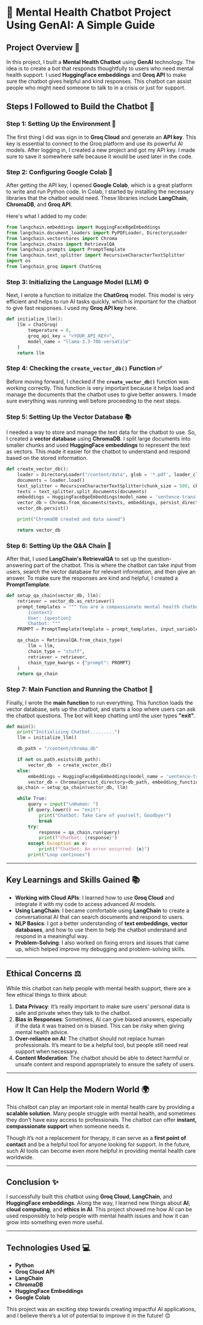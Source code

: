 # **🧠 Mental Health Chatbot Project Using GenAI: A Simple Guide**

## **Project Overview 🌟**

In this project, I built a **Mental Health Chatbot** using **GenAI** technology. The idea is to create a bot that responds thoughtfully to users who need mental health support. I used **HuggingFace embeddings** and **Groq API** to make sure the chatbot gives helpful and kind responses. This chatbot can assist people who might need someone to talk to in a crisis or just for support.

## **Steps I Followed to Build the Chatbot 🚀**

### **Step 1: Setting Up the Environment 🔧**

The first thing I did was sign in to **Groq Cloud** and generate an **API key**. This key is essential to connect to the Groq platform and use its powerful AI models. After logging in, I created a new project and got my API key. I made sure to save it somewhere safe because it would be used later in the code.

### **Step 2: Configuring Google Colab 📝**

After getting the API key, I opened **Google Colab**, which is a great platform to write and run Python code. In Colab, I started by installing the necessary libraries that the chatbot would need. These libraries include **LangChain**, **ChromaDB**, and **Groq API**.

Here's what I added to my code:

```python
from langchain.embeddings import HuggingFaceBgeEmbeddings
from langchain.document_loaders import PyPDFLoader, DirectoryLoader
from langchain.vectorstores import Chroma
from langchain.chains import RetrievalQA
from langchain.prompts import PromptTemplate
from langchain.text_splitter import RecursiveCharacterTextSplitter
import os
from langchain_groq import ChatGroq
```

### **Step 3: Initializing the Language Model (LLM) ⚙️**

Next, I wrote a function to initialize the **ChatGroq** model. This model is very efficient and helps to run AI tasks quickly, which is important for the chatbot to give fast responses. I used my **Groq API key** here.

```python
def initialize_llm():
    llm = ChatGroq(
        temperature = 0,
        groq_api_key = "<YOUR_API_KEY>",
        model_name = "llama-3.3-70b-versatile"
    )
    return llm
```

### **Step 4: Checking the `create_vector_db()` Function ✅**

Before moving forward, I checked if the **`create_vector_db()`** function was working correctly. This function is very important because it helps load and manage the documents that the chatbot uses to give better answers. I made sure everything was running well before proceeding to the next steps.

### **Step 5: Setting Up the Vector Database 📚**

I needed a way to store and manage the text data for the chatbot to use. So, I created a **vector database** using **ChromaDB**. I split large documents into smaller chunks and used **HuggingFace embeddings** to represent the text as vectors. This made it easier for the chatbot to understand and respond based on the stored information.

```python
def create_vector_db():
    loader = DirectoryLoader("/content/data", glob = '*.pdf', loader_cls = PyPDFLoader)
    documents = loader.load()
    text_splitter = RecursiveCharacterTextSplitter(chunk_size = 500, chunk_overlap = 50)
    texts = text_splitter.split_documents(documents)
    embeddings = HuggingFaceBgeEmbeddings(model_name = 'sentence-transformers/all-MiniLM-L6-v2')
    vector_db = Chroma.from_documents(texts, embeddings, persist_directory = './chroma_db')
    vector_db.persist()

    print("ChromaDB created and data saved")

    return vector_db
```

### **Step 6: Setting Up the Q&A Chain 🔄**

After that, I used **LangChain's RetrievalQA** to set up the question-answering part of the chatbot. This is where the chatbot can take input from users, search the vector database for relevant information, and then give an answer. To make sure the responses are kind and helpful, I created a **PromptTemplate**.

```python
def setup_qa_chain(vector_db, llm):
    retriever = vector_db.as_retriever()
    prompt_templates = """ You are a compassionate mental health chatbot. Respond thoughtfully to the following question:
        {context}
        User: {question}
        Chatbot: """
    PROMPT = PromptTemplate(template = prompt_templates, input_variables = ['context', 'question'])

    qa_chain = RetrievalQA.from_chain_type(
        llm = llm,
        chain_type = "stuff",
        retriever = retriever,
        chain_type_kwargs = {"prompt": PROMPT}
    )
    return qa_chain
```

### **Step 7: Main Function and Running the Chatbot 🤖**

Finally, I wrote the **main function** to run everything. This function loads the vector database, sets up the chatbot, and starts a loop where users can ask the chatbot questions. The bot will keep chatting until the user types **"exit"**.

```python
def main():
    print("Initializing Chatbot.........")
    llm = initialize_llm()

    db_path = "/content/chroma_db"

    if not os.path.exists(db_path):
        vector_db  = create_vector_db()
    else:
        embeddings = HuggingFaceBgeEmbeddings(model_name = 'sentence-transformers/all-MiniLM-L6-v2')
        vector_db = Chroma(persist_directory=db_path, embedding_function=embeddings)
    qa_chain = setup_qa_chain(vector_db, llm)

    while True:
        query = input("\nHuman: ")
        if query.lower() == "exit":
            print("Chatbot: Take Care of yourself, Goodbye!")
            break
        try:
            response = qa_chain.run(query)
            print(f"Chatbot: {response}")
        except Exception as e:
            print(f"Chatbot: An error occurred: {e}")
        print("Loop continues")
```

---

## **Key Learnings and Skills Gained 📚**

- **Working with Cloud APIs**: I learned how to use **Groq Cloud** and integrate it with my code to access advanced AI models.
- **Using LangChain**: I became comfortable using **LangChain** to create a conversational AI that can search documents and respond to users.
- **NLP Basics**: I got a better understanding of **text embeddings**, **vector databases**, and how to use them to help the chatbot understand and respond in a meaningful way.
- **Problem-Solving**: I also worked on fixing errors and issues that came up, which helped improve my debugging and problem-solving skills.

---

## **Ethical Concerns ⚖️**

While this chatbot can help people with mental health support, there are a few ethical things to think about:

1. **Data Privacy**: It’s really important to make sure users' personal data is safe and private when they talk to the chatbot.
2. **Bias in Responses**: Sometimes, AI can give biased answers, especially if the data it was trained on is biased. This can be risky when giving mental health advice.
3. **Over-reliance on AI**: The chatbot should not replace human professionals. It’s meant to be a helpful tool, but people still need real support when necessary.
4. **Content Moderation**: The chatbot should be able to detect harmful or unsafe content and respond appropriately to ensure the safety of users.

---

## **How It Can Help the Modern World 🌍**

This chatbot can play an important role in mental health care by providing a **scalable solution**. Many people struggle with mental health, and sometimes they don’t have easy access to professionals. The chatbot can offer **instant, compassionate support** when someone needs it. 

Though it’s not a replacement for therapy, it can serve as a **first point of contact** and be a helpful tool for anyone looking for support. In the future, such AI tools can become even more helpful in providing mental health care worldwide.

---

## **Conclusion ✨**

I successfully built this chatbot using **Groq Cloud**, **LangChain**, and **HuggingFace embeddings**. Along the way, I learned new things about **AI**, **cloud computing**, and **ethics in AI**. This project showed me how AI can be used responsibly to help people with mental health issues and how it can grow into something even more useful.

---

## **Technologies Used 💻**

- **Python**
- **Groq Cloud API**
- **LangChain**
- **ChromaDB**
- **HuggingFace Embeddings**
- **Google Colab**

This project was an exciting step towards creating impactful AI applications, and I believe there’s a lot of potential to improve it in the future! 😊
